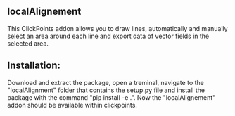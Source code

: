 localAlignement
----------------

This ClickPoints addon allows you to draw lines, automatically and manually select an area around each line and export data of vector fields in the selected area. 

Installation:
--------------
Download and extract the package, open a treminal, navigate to the "localAlignment" folder that contains the setup.py file and install the package with the command "pip install -e .". Now the "localAlignement" addon should be available within clickpoints.
